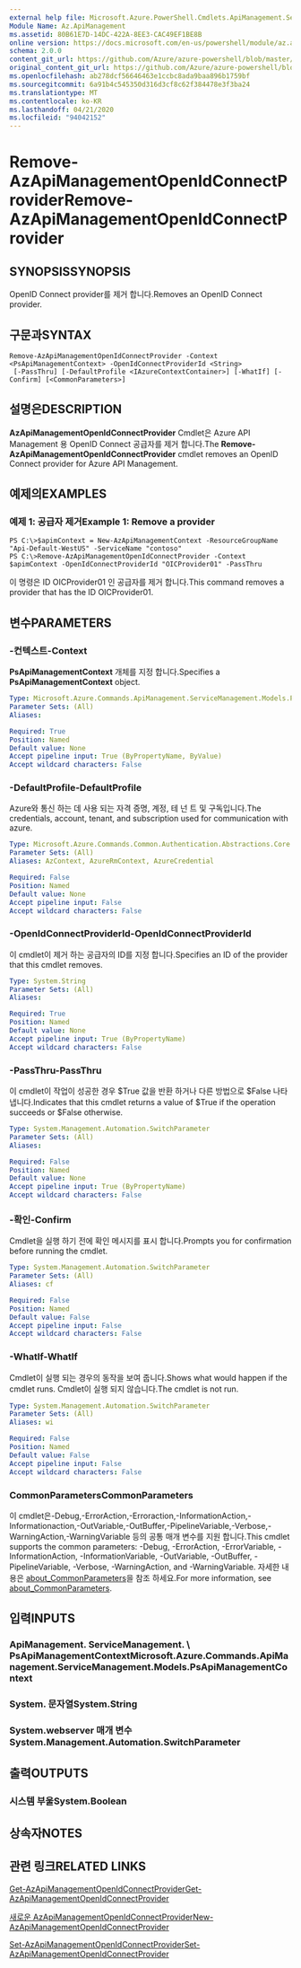 ```yaml
---
external help file: Microsoft.Azure.PowerShell.Cmdlets.ApiManagement.ServiceManagement.dll-Help.xml
Module Name: Az.ApiManagement
ms.assetid: 80B61E7D-14DC-422A-8EE3-CAC49EF1BE8B
online version: https://docs.microsoft.com/en-us/powershell/module/az.apimanagement/remove-azapimanagementopenidconnectprovider
schema: 2.0.0
content_git_url: https://github.com/Azure/azure-powershell/blob/master/src/ApiManagement/ApiManagement/help/Remove-AzApiManagementOpenIdConnectProvider.md
original_content_git_url: https://github.com/Azure/azure-powershell/blob/master/src/ApiManagement/ApiManagement/help/Remove-AzApiManagementOpenIdConnectProvider.md
ms.openlocfilehash: ab278dcf56646463e1ccbc8ada9baa896b1759bf
ms.sourcegitcommit: 6a91b4c545350d316d3cf8c62f384478e3f3ba24
ms.translationtype: MT
ms.contentlocale: ko-KR
ms.lasthandoff: 04/21/2020
ms.locfileid: "94042152"
---
```

# <span data-ttu-id="075ad-101">Remove-AzApiManagementOpenIdConnectProvider</span><span class="sxs-lookup"><span data-stu-id="075ad-101">Remove-AzApiManagementOpenIdConnectProvider</span></span>

## <span data-ttu-id="075ad-102">SYNOPSIS</span><span class="sxs-lookup"><span data-stu-id="075ad-102">SYNOPSIS</span></span>
<span data-ttu-id="075ad-103">OpenID Connect provider를 제거 합니다.</span><span class="sxs-lookup"><span data-stu-id="075ad-103">Removes an OpenID Connect provider.</span></span>

## <span data-ttu-id="075ad-104">구문과</span><span class="sxs-lookup"><span data-stu-id="075ad-104">SYNTAX</span></span>

```
Remove-AzApiManagementOpenIdConnectProvider -Context <PsApiManagementContext> -OpenIdConnectProviderId <String>
 [-PassThru] [-DefaultProfile <IAzureContextContainer>] [-WhatIf] [-Confirm] [<CommonParameters>]
```

## <span data-ttu-id="075ad-105">설명은</span><span class="sxs-lookup"><span data-stu-id="075ad-105">DESCRIPTION</span></span>
<span data-ttu-id="075ad-106">**AzApiManagementOpenIdConnectProvider** Cmdlet은 Azure API Management 용 OpenID Connect 공급자를 제거 합니다.</span><span class="sxs-lookup"><span data-stu-id="075ad-106">The **Remove-AzApiManagementOpenIdConnectProvider** cmdlet removes an OpenID Connect provider for Azure API Management.</span></span>

## <span data-ttu-id="075ad-107">예제의</span><span class="sxs-lookup"><span data-stu-id="075ad-107">EXAMPLES</span></span>

### <span data-ttu-id="075ad-108">예제 1: 공급자 제거</span><span class="sxs-lookup"><span data-stu-id="075ad-108">Example 1: Remove a provider</span></span>
```
PS C:\>$apimContext = New-AzApiManagementContext -ResourceGroupName "Api-Default-WestUS" -ServiceName "contoso"
PS C:\>Remove-AzApiManagementOpenIdConnectProvider -Context $apimContext -OpenIdConnectProviderId "OICProvider01" -PassThru
```

<span data-ttu-id="075ad-109">이 명령은 ID OICProvider01 인 공급자를 제거 합니다.</span><span class="sxs-lookup"><span data-stu-id="075ad-109">This command removes a provider that has the ID OICProvider01.</span></span>

## <span data-ttu-id="075ad-110">변수</span><span class="sxs-lookup"><span data-stu-id="075ad-110">PARAMETERS</span></span>

### <span data-ttu-id="075ad-111">-컨텍스트</span><span class="sxs-lookup"><span data-stu-id="075ad-111">-Context</span></span>
<span data-ttu-id="075ad-112">**PsApiManagementContext** 개체를 지정 합니다.</span><span class="sxs-lookup"><span data-stu-id="075ad-112">Specifies a **PsApiManagementContext** object.</span></span>

```yaml
Type: Microsoft.Azure.Commands.ApiManagement.ServiceManagement.Models.PsApiManagementContext
Parameter Sets: (All)
Aliases:

Required: True
Position: Named
Default value: None
Accept pipeline input: True (ByPropertyName, ByValue)
Accept wildcard characters: False
```

### <span data-ttu-id="075ad-113">-DefaultProfile</span><span class="sxs-lookup"><span data-stu-id="075ad-113">-DefaultProfile</span></span>
<span data-ttu-id="075ad-114">Azure와 통신 하는 데 사용 되는 자격 증명, 계정, 테 넌 트 및 구독입니다.</span><span class="sxs-lookup"><span data-stu-id="075ad-114">The credentials, account, tenant, and subscription used for communication with azure.</span></span>

```yaml
Type: Microsoft.Azure.Commands.Common.Authentication.Abstractions.Core.IAzureContextContainer
Parameter Sets: (All)
Aliases: AzContext, AzureRmContext, AzureCredential

Required: False
Position: Named
Default value: None
Accept pipeline input: False
Accept wildcard characters: False
```

### <span data-ttu-id="075ad-115">-OpenIdConnectProviderId</span><span class="sxs-lookup"><span data-stu-id="075ad-115">-OpenIdConnectProviderId</span></span>
<span data-ttu-id="075ad-116">이 cmdlet이 제거 하는 공급자의 ID를 지정 합니다.</span><span class="sxs-lookup"><span data-stu-id="075ad-116">Specifies an ID of the provider that this cmdlet removes.</span></span>

```yaml
Type: System.String
Parameter Sets: (All)
Aliases:

Required: True
Position: Named
Default value: None
Accept pipeline input: True (ByPropertyName)
Accept wildcard characters: False
```

### <span data-ttu-id="075ad-117">-PassThru</span><span class="sxs-lookup"><span data-stu-id="075ad-117">-PassThru</span></span>
<span data-ttu-id="075ad-118">이 cmdlet이 작업이 성공한 경우 $True 값을 반환 하거나 다른 방법으로 $False 나타냅니다.</span><span class="sxs-lookup"><span data-stu-id="075ad-118">Indicates that this cmdlet returns a value of $True if the operation succeeds or $False otherwise.</span></span>

```yaml
Type: System.Management.Automation.SwitchParameter
Parameter Sets: (All)
Aliases:

Required: False
Position: Named
Default value: None
Accept pipeline input: True (ByPropertyName)
Accept wildcard characters: False
```

### <span data-ttu-id="075ad-119">-확인</span><span class="sxs-lookup"><span data-stu-id="075ad-119">-Confirm</span></span>
<span data-ttu-id="075ad-120">Cmdlet을 실행 하기 전에 확인 메시지를 표시 합니다.</span><span class="sxs-lookup"><span data-stu-id="075ad-120">Prompts you for confirmation before running the cmdlet.</span></span>

```yaml
Type: System.Management.Automation.SwitchParameter
Parameter Sets: (All)
Aliases: cf

Required: False
Position: Named
Default value: False
Accept pipeline input: False
Accept wildcard characters: False
```

### <span data-ttu-id="075ad-121">-WhatIf</span><span class="sxs-lookup"><span data-stu-id="075ad-121">-WhatIf</span></span>
<span data-ttu-id="075ad-122">Cmdlet이 실행 되는 경우의 동작을 보여 줍니다.</span><span class="sxs-lookup"><span data-stu-id="075ad-122">Shows what would happen if the cmdlet runs.</span></span>
<span data-ttu-id="075ad-123">Cmdlet이 실행 되지 않습니다.</span><span class="sxs-lookup"><span data-stu-id="075ad-123">The cmdlet is not run.</span></span>

```yaml
Type: System.Management.Automation.SwitchParameter
Parameter Sets: (All)
Aliases: wi

Required: False
Position: Named
Default value: False
Accept pipeline input: False
Accept wildcard characters: False
```

### <span data-ttu-id="075ad-124">CommonParameters</span><span class="sxs-lookup"><span data-stu-id="075ad-124">CommonParameters</span></span>
<span data-ttu-id="075ad-125">이 cmdlet은-Debug,-ErrorAction,-Erroraction,-InformationAction,-Informationaction,-OutVariable,-OutBuffer,-PipelineVariable,-Verbose,-WarningAction,-WarningVariable 등의 공통 매개 변수를 지원 합니다.</span><span class="sxs-lookup"><span data-stu-id="075ad-125">This cmdlet supports the common parameters: -Debug, -ErrorAction, -ErrorVariable, -InformationAction, -InformationVariable, -OutVariable, -OutBuffer, -PipelineVariable, -Verbose, -WarningAction, and -WarningVariable.</span></span> <span data-ttu-id="075ad-126">자세한 내용은 [about_CommonParameters](http://go.microsoft.com/fwlink/?LinkID=113216)을 참조 하세요.</span><span class="sxs-lookup"><span data-stu-id="075ad-126">For more information, see [about_CommonParameters](http://go.microsoft.com/fwlink/?LinkID=113216).</span></span>

## <span data-ttu-id="075ad-127">입력</span><span class="sxs-lookup"><span data-stu-id="075ad-127">INPUTS</span></span>

### <span data-ttu-id="075ad-128">ApiManagement. ServiceManagement. \ PsApiManagementContext</span><span class="sxs-lookup"><span data-stu-id="075ad-128">Microsoft.Azure.Commands.ApiManagement.ServiceManagement.Models.PsApiManagementContext</span></span>

### <span data-ttu-id="075ad-129">System. 문자열</span><span class="sxs-lookup"><span data-stu-id="075ad-129">System.String</span></span>

### <span data-ttu-id="075ad-130">System.webserver 매개 변수</span><span class="sxs-lookup"><span data-stu-id="075ad-130">System.Management.Automation.SwitchParameter</span></span>

## <span data-ttu-id="075ad-131">출력</span><span class="sxs-lookup"><span data-stu-id="075ad-131">OUTPUTS</span></span>

### <span data-ttu-id="075ad-132">시스템 부울</span><span class="sxs-lookup"><span data-stu-id="075ad-132">System.Boolean</span></span>

## <span data-ttu-id="075ad-133">상속자</span><span class="sxs-lookup"><span data-stu-id="075ad-133">NOTES</span></span>

## <span data-ttu-id="075ad-134">관련 링크</span><span class="sxs-lookup"><span data-stu-id="075ad-134">RELATED LINKS</span></span>

[<span data-ttu-id="075ad-135">Get-AzApiManagementOpenIdConnectProvider</span><span class="sxs-lookup"><span data-stu-id="075ad-135">Get-AzApiManagementOpenIdConnectProvider</span></span>](./Get-AzApiManagementOpenIdConnectProvider.md)

[<span data-ttu-id="075ad-136">새로운 AzApiManagementOpenIdConnectProvider</span><span class="sxs-lookup"><span data-stu-id="075ad-136">New-AzApiManagementOpenIdConnectProvider</span></span>](./New-AzApiManagementOpenIdConnectProvider.md)

[<span data-ttu-id="075ad-137">Set-AzApiManagementOpenIdConnectProvider</span><span class="sxs-lookup"><span data-stu-id="075ad-137">Set-AzApiManagementOpenIdConnectProvider</span></span>](./Set-AzApiManagementOpenIdConnectProvider.md)



